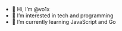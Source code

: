 - 👋 Hi, I’m @vo1x
- 👀 I’m interested in tech and programming
- 🌱 I’m currently learning JavaScript and Go

<!---
vo1x/vo1x is a ✨ special ✨ repository because its `README.md` (this file) appears on your GitHub profile.
You can click the Preview link to take a look at your changes.
--->
